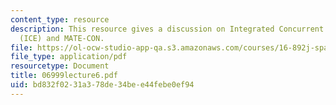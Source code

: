 ```yaml
---
content_type: resource
description: This resource gives a discussion on Integrated Concurrent Engineering
  (ICE) and MATE-CON.
file: https://ol-ocw-studio-app-qa.s3.amazonaws.com/courses/16-892j-space-system-architecture-and-design-fall-2004/bd832f0231a378de34bee44febe0ef94_06999lecture6.pdf
file_type: application/pdf
resourcetype: Document
title: 06999lecture6.pdf
uid: bd832f02-31a3-78de-34be-e44febe0ef94
---
```

